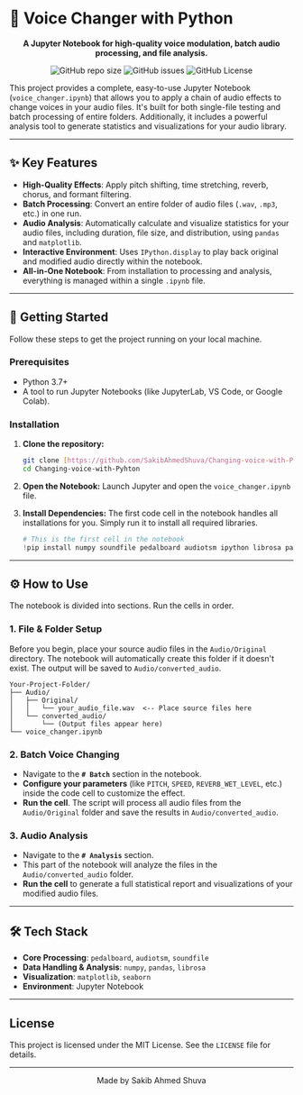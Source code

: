 # 🐍 Voice Changer with Python

<div align="center">

**A Jupyter Notebook for high-quality voice modulation, batch audio processing, and file analysis.**

![GitHub repo size](https://img.shields.io/github/repo-size/SakibAhmedShuva/Changing-voice-with-Pyhton?style=for-the-badge)
![GitHub issues](https://img.shields.io/github/issues/SakibAhmedShuva/Changing-voice-with-Pyhton?style=for-the-badge)
![GitHub License](https://img.shields.io/github/license/SakibAhmedShuva/Changing-voice-with-Pyhton?style=for-the-badge)

</div>

This project provides a complete, easy-to-use Jupyter Notebook (`voice_changer.ipynb`) that allows you to apply a chain of audio effects to change voices in your audio files. It's built for both single-file testing and batch processing of entire folders. Additionally, it includes a powerful analysis tool to generate statistics and visualizations for your audio library.

---

## ✨ Key Features

* **High-Quality Effects**: Apply pitch shifting, time stretching, reverb, chorus, and formant filtering.
* **Batch Processing**: Convert an entire folder of audio files (`.wav`, `.mp3`, etc.) in one run.
* **Audio Analysis**: Automatically calculate and visualize statistics for your audio files, including duration, file size, and distribution, using `pandas` and `matplotlib`.
* **Interactive Environment**: Uses `IPython.display` to play back original and modified audio directly within the notebook.
* **All-in-One Notebook**: From installation to processing and analysis, everything is managed within a single `.ipynb` file.

---

## 🚀 Getting Started

Follow these steps to get the project running on your local machine.

### Prerequisites

* Python 3.7+
* A tool to run Jupyter Notebooks (like JupyterLab, VS Code, or Google Colab).

### Installation

1.  **Clone the repository:**
    ```bash
    git clone [https://github.com/SakibAhmedShuva/Changing-voice-with-Pyhton.git](https://github.com/SakibAhmedShuva/Changing-voice-with-Pyhton.git)
    cd Changing-voice-with-Pyhton
    ```
2.  **Open the Notebook:**
    Launch Jupyter and open the `voice_changer.ipynb` file.

3.  **Install Dependencies:**
    The first code cell in the notebook handles all installations for you. Simply run it to install all required libraries.
    ```python
    # This is the first cell in the notebook
    !pip install numpy soundfile pedalboard audiotsm ipython librosa pandas matplotlib seaborn
    ```

---

## ⚙️ How to Use

The notebook is divided into sections. Run the cells in order.

### 1. File & Folder Setup

Before you begin, place your source audio files in the `Audio/Original` directory. The notebook will automatically create this folder if it doesn't exist. The output will be saved to `Audio/converted_audio`.

```
Your-Project-Folder/
├── Audio/
│   ├── Original/
│   │   └── your_audio_file.wav  <-- Place source files here
│   └── converted_audio/
│       └── (Output files appear here)
└── voice_changer.ipynb
```

### 2. Batch Voice Changing

* Navigate to the **`# Batch`** section in the notebook.
* **Configure your parameters** (like `PITCH`, `SPEED`, `REVERB_WET_LEVEL`, etc.) inside the code cell to customize the effect.
* **Run the cell**. The script will process all audio files from the `Audio/Original` folder and save the results in `Audio/converted_audio`.

### 3. Audio Analysis

* Navigate to the **`# Analysis`** section.
* This part of the notebook will analyze the files in the `Audio/converted_audio` folder.
* **Run the cell** to generate a full statistical report and visualizations of your modified audio files.

---

## 🛠️ Tech Stack

* **Core Processing**: `pedalboard`, `audiotsm`, `soundfile`
* **Data Handling & Analysis**: `numpy`, `pandas`, `librosa`
* **Visualization**: `matplotlib`, `seaborn`
* **Environment**: Jupyter Notebook

---

## License

This project is licensed under the MIT License. See the `LICENSE` file for details.

---
<p align="center">
  Made by Sakib Ahmed Shuva
</p>